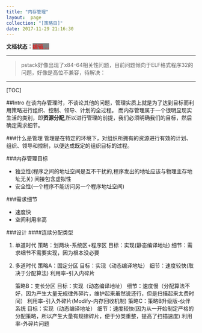 ```yaml
---
title: "内存管理"
layout:  page
collection: "[策略目]"
date: 2017-11-29 21:16:30
---
```


**文档状态：**<a style="color:red;background-color:gray">编辑....</a>

---
> pstack好像出现了x84-64相关性问题，目前问题倾向于ELF格式程序32的问题，好像是高位不兼容，待解决：

---


[TOC]

##Intro
在谈内存管理时，不谈论其他的问题，管理实质上就是为了达到目标而利用策略进行组织、控制、领导、计划的全过程。
而内存管理属于一个很明显现实生活的类别，即<b>资源分配</b>,所以进行管理的前提，我们必须明确我们的目标，然后确定需求细节。

###什么是管理
管理是在特定的环境下，对组织所拥有的资源进行有效的计划、组织、领导和控制，以便达成既定的组织目标的过程。

###内存管理目标
- 独立性(程序之间的地址空间是互不干扰的,程序发出的地址应该与物理主存地址无关)
    间接包含虚拟性
- 安全性(一个程序不能访问另一个程序地址空间)

###需求细节
- 速度快
- 空间利用率高

###设计
####连续分配类型
1. 单道时代
    策略：划两块-系统区+程序区
    目标：实现(静态编译地址)
    细节：需求细节不需要实现，因为根本没必要

2. 多道时代
    策略A：固定分区
    目标：实现（动态编译地址）
    细节：速度较快(取决于分配算法)
         利用率-引入内碎片

    策略B：变长分区
    目标：实现（动态编译地址）
    细节：速度慢（分配算法不好，因为产生大量无规律外碎片，维护起来虽然说还行，但是扫描起来太费时间）
         利用率-引入外碎片(Modify-内存回收机制)
    策略C：策略B升级版-伙伴系统
    目标：实现（动态编译地址）
    细节：速度较快(因为从一开始制定严格的分配策略，所以产生大量有规律碎片，便于分类重整，提高了扫描速度)
         利用率-外碎片问题

